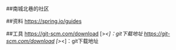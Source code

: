 ##南城北巷的社区

##资料
https://spring.io/guides   
[^_^]:SpringBoot所有技术示例集合
https://spring.io/guides/gs/serving-web-content/ 
[^_^]:web前端开发示例
https://elasticsearch.cn/explore  
[^_^]:elasticsearch技术
https://developer.github.com/v3/guides/managing-deploy-keys/#deploy-keys
[^_^]:远程连接本地的秘钥配置方法(https/ssh)

##工具
https://git-scm.com/download 
[>_<]：git下载地址
https://git-scm.com/download [>_<]：git下载地址

